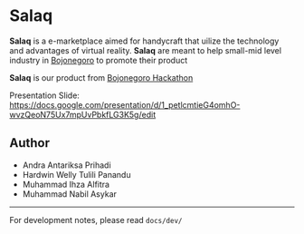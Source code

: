 # Salaq

**Salaq** is a e-marketplace aimed for handycraft that uilize the technology and advantages of virtual reality. **Salaq** are meant to help small-mid level industry in [Bojonegoro](https://en.wikipedia.org/wiki/Bojonegoro_Regency) to promote their product

**Salaq** is our product from [Bojonegoro Hackathon](http://www.hackathon.joglo.space/)

Presentation Slide: https://docs.google.com/presentation/d/1_petlcmtieG4omhO-wvzQeoN75Ux7mpUvPbkfLG3K5g/edit

## Author

- Andra Antariksa Prihadi
- Hardwin Welly Tulili Panandu
- Muhammad Ihza Alfitra
- Muhammad Nabil Asykar

---

For development notes, please read `docs/dev/`